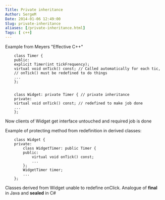 ```yaml
---
Title: Private inheritance
Author: SergeM
Date: 2014-01-06 12:49:00
Slug: private-inheritance
aliases: [/private-inheritance.html]
Tags: [ c++]
---
```




Example from Meyers "Effective C++"

```
    class Timer {
    public:
    explicit Timer(int tickFrequency);
    virtual void onTick() const; // Called automatically for each tic, 
    // onTick() must be redefined to do things
    ...
    };
    
    
    class Widget: private Timer { // private inheritance
    private:
    virtual void onTick() const; // redefined to make job done
    ... 
    };
```

Now clients of Widget get interface untouched and required job is done

Example of protecting method from redefinition in derived classes:  

```
    class Widget {
    private:
        class WidgetTimer: public Timer {
        public:
            virtual void onTick() const;
            ...
        };
        WidgetTimer timer;
        ...
    };
```
Classes derived from Widget unable to redefine onClick. Analogue of **final** in Java and **sealed** in C#
